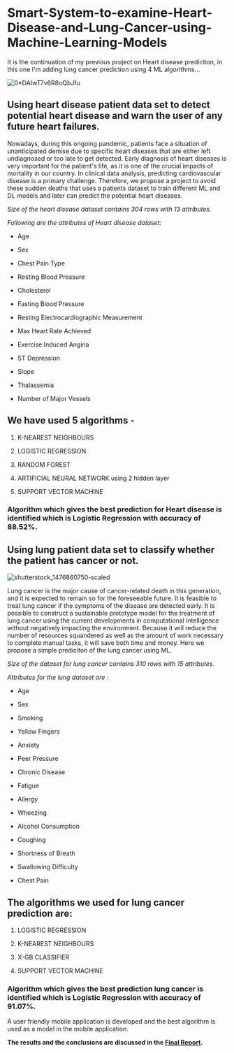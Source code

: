 # Smart-System-to-examine-Heart-Disease-and-Lung-Cancer-using-Machine-Learning-Models

It is the continuation of my previous project on Heart disease prediction, in this one I'm adding lung cancer prediction using 4 ML algorithms...

![0*DAIwT7v6R8oQbJfu](https://user-images.githubusercontent.com/105945382/211144007-c43bcfb4-1c55-443d-bdcd-5b95761fe972.jpeg)

## Using heart disease patient data set to detect potential heart disease and warn the user of any future heart failures.


Nowadays, during this ongoing pandemic, patients face a situation of unanticipated demise due to specific heart diseases that are either left undiagnosed or too late to get detected. Early diagnosis of heart diseases is very important for the patient's life, as it is one of the crucial impacts of mortality in our country. In clinical data analysis, predicting cardiovascular disease is a primary challenge. Therefore, we propose a project to avoid these sudden deaths that uses a patients dataset to train different ML and DL models and later can predict the potential heart diseases.

*Size of the heart disease dataset contains 304 rows with 13 attributes.*


*Following are the attributes of Heart disease dataset:*

- Age 
* Sex 
+ Chest Pain Type
- Resting Blood Pressure
* Cholesterol 
+ Fasting Blood Pressure
- Resting Electrocardiographic Measurement
* Max Heart Rate Achieved
+ Exercise Induced Angina
- ST Depression 
* Slope 
+ Thalassemia
- Number of Major Vessels


## We have used 5 algorithms - 


1. K-NEAREST NEIGHBOURS

2. LOGISTIC REGRESSION 

3. RANDOM FOREST 

4. ARTIFICIAL NEURAL NETWORK using 2 hidden layer

5. SUPPORT VECTOR MACHINE 


### Algorithm which gives the best prediction for Heart disease is identified which is Logistic Regression with accuracy of 88.52%.

## Using lung patient data set to classify whether the patient has cancer or not.

![shutterstock_1476860750-scaled](https://user-images.githubusercontent.com/105945382/211146233-176adda3-636b-499b-a539-b6fc40365e55.jpg)


Lung cancer is the major cause of cancer-related death in this generation, and it is expected to remain so for the foreseeable future. It is feasible to treat lung cancer if the symptoms of the disease are detected early. It is possible to construct a sustainable prototype model for the treatment of lung cancer using the current developments in computational intelligence without negatively impacting the environment. Because it will reduce the number of resources squandered as well as the amount of work necessary to complete manual tasks, it will save both time and money.
Here we propose a simple prediciton of the lung cancer using ML.

*Size of the dataset for lung cancer contains 310 rows with 15 attributes.*

*Attributes for the lung dataset are :*

- Age	
* Sex	
+ Smoking
- Yellow Fingers	
* Anxiety	
+ Peer Pressure
- Chronic Disease	
* Fatigue 	
+ Allergy
- Wheezing	
* Alcohol Consumption
+ Coughing
- Shortness of Breath	
* Swallowing Difficulty	
+ Chest Pain

## The algorithms we used for lung cancer prediction are:

1. LOGISTIC REGRESSION

2. K-NEAREST NEIGHBOURS

3. X-GB CLASSIFIER 

4. SUPPORT VECTOR MACHINE

### Algorithm which gives the best prediction lung cancer is identified which is Logistic Regression with accuracy of 91.07%.


A user friendly mobile application is developed and the best algorithm is used as a model in the mobile application.

**The results and the conclusions are discussed in the [Final Report](https://github.com/ayushsingh2019/Smart-System-to-Examine-Heart-Disease-and-Lung-Cancer-Using-Machine-Learning-Methods/tree/main/Documents).**
